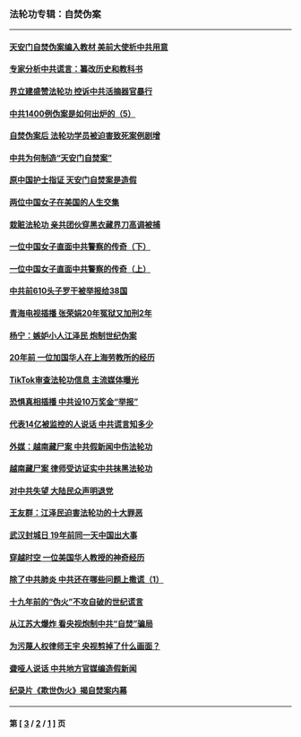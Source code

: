 ### 法轮功专辑：自焚伪案
---
#### [天安门自焚伪案编入教材 美前大使析中共用意](../../pages/nf5562/n13791932.md?08170430) 
#### [专家分析中共谎言：纂改历史和教科书](../../pages/nf5562/n13781542.md?08170430) 
#### [界立建盛赞法轮功 控诉中共活摘器官暴行](../../pages/nf5562/n13781971.md?08170430) 
#### [中共1400例伪案是如何出炉的（5）](../../pages/nf5562/n13226831.md?08170430) 
#### [自焚伪案后 法轮功学员被迫害致死案例剧增](../../pages/nf5562/n13190600.md?08170430) 
#### [中共为何制造“天安门自焚案”](../../pages/nf5562/n13183270.md?08170430) 
#### [原中国护士指证 天安门自焚案是造假](../../pages/nf5562/n13172289.md?08170430) 
#### [两位中国女子在美国的人生交集](../../pages/nf5562/n13156138.md?08170430) 
#### [栽赃法轮功 亲共团伙穿黑衣藏界刀高调被捕](../../pages/nf5562/n13073780.md?08170430) 
#### [一位中国女子直面中共警察的传奇（下）](../../pages/nf5562/n12989706.md?08170430) 
#### [一位中国女子直面中共警察的传奇（上）](../../pages/nf5562/n12985072.md?08170430) 
#### [中共前610头子罗干被举报给38国](../../pages/nf5562/n12975419.md?08170430) 
#### [青海电视插播 张荣娟20年冤狱又加刑2年](../../pages/nf5562/n12738166.md?08170430) 
#### [杨宁：嫉妒小人江泽民 炮制世纪伪案](../../pages/nf5562/n12724108.md?08170430) 
#### [20年前 一位加国华人在上海劳教所的经历](../../pages/nf5562/n12707932.md?08170430) 
#### [TikTok审查法轮功信息 主流媒体曝光](../../pages/nf5562/n12362336.md?08170430) 
#### [恐惧真相插播 中共设10万奖金“举报”](../../pages/nf5562/n12306396.md?08170430) 
#### [代表14亿被监控的人说话 中共谎言知多少](../../pages/nf5562/n12297484.md?08170430) 
#### [外媒：越南藏尸案 中共假新闻中伤法轮功](../../pages/nf5562/n12264411.md?08170430) 
#### [越南藏尸案 律师受访证实中共抹黑法轮功](../../pages/nf5562/n12261878.md?08170430) 
#### [对中共失望 大陆民众声明退党](../../pages/nf5562/n12187315.md?08170430) 
#### [王友群：江泽民迫害法轮功的十大罪恶](../../pages/nf5562/n12169074.md?08170430) 
#### [武汉封城日 19年前同一天中国出大事](../../pages/nf5562/n12150901.md?08170430) 
#### [穿越时空  一位美国华人教授的神奇经历](../../pages/nf5562/n12097460.md?08170430) 
#### [除了中共肺炎 中共还在哪些问题上撒谎（1）](../../pages/nf5562/n11955770.md?08170430) 
#### [十九年前的“伪火”不攻自破的世纪谎言](../../pages/nf5562/n11813238.md?08170430) 
#### [从江苏大爆炸 看央视炮制中共“自焚”骗局](../../pages/nf5562/n11140275.md?08170430) 
#### [为污蔑人权律师王宇 央视剪掉了什么画面？](../../pages/nf5562/n11130142.md?08170430) 
#### [聋哑人说话 中共地方官媒编造假新闻](../../pages/nf5562/n11006067.md?08170430) 
#### [纪录片《欺世伪火》揭自焚案内幕](../../pages/nf5562/n11002664.md?08170430) 

---
#### 第 [ [3](./3.md?08170430) / [2](./2.md?08170430) / [1](./1.md?08170430) ] 页
